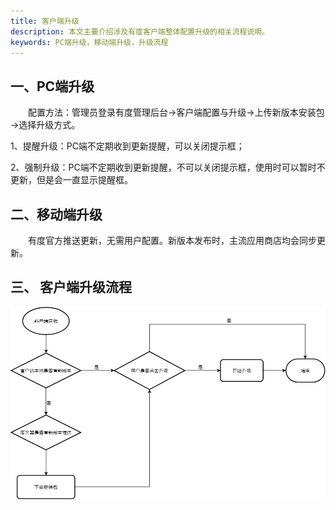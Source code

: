 ```yaml
---
title: 客户端升级
description: 本文主要介绍涉及有度客户端整体配置升级的相关流程说明。
keywords: PC端升级，移动端升级，升级流程
---
```


## 一、PC端升级

　　配置方法：管理员登录有度管理后台→客户端配置与升级→上传新版本安装包→选择升级方式。

1、提醒升级：PC端不定期收到更新提醒，可以关闭提示框；

2、强制升级：PC端不定期收到更新提醒，不可以关闭提示框，使用时可以暂时不更新，但是会一直显示提醒框。



## 二、移动端升级

　　有度官方推送更新，无需用户配置。新版本发布时，主流应用商店均会同步更新。



## 三、 客户端升级流程

![客户端升级流程](res/i01_00015/%E5%AE%A2%E6%88%B7%E7%AB%AF%E5%8D%87%E7%BA%A7%E6%B5%81%E7%A8%8B.png)




